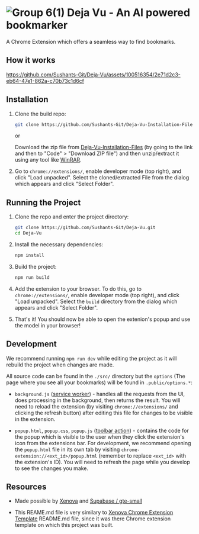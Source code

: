 # ![Group 6(1)](https://github.com/Sushants-Git/Deja-Vu/assets/100516354/e80b1a1c-1d70-4911-ac56-8c2e8ce0c013) Deja Vu - An AI powered bookmarker

A Chrome Extension which offers a seamless way to find bookmarks.

## How it works


https://github.com/Sushants-Git/Deja-Vu/assets/100516354/2e71d2c3-eb64-47e1-862a-c70b73c1d6cf


## Installation

1. Clone the build repo:
   ```bash
   git clone https://github.com/Sushants-Git/Deja-Vu-Installation-Files.git
   ```
   
   or
   
   Download the zip file from [Deja-Vu-Installation-Files](https://github.com/Sushants-Git/Deja-Vu-Installation-Files) (by going to the link and then to "Code" > "Download ZIP file") and then unzip/extract it using any tool like [WinRAR](https://www.win-rar.com/start.html?&L=0).

2. Go to `chrome://extensions/`, enable developer mode (top right), and click "Load unpacked". Select the cloned/extracted File from the dialog which appears and click "Select Folder".

## Running the Project

1. Clone the repo and enter the project directory:
   ```bash
   git clone https://github.com/Sushants-Git/Deja-Vu.git
   cd Deja-Vu
   ```
1. Install the necessary dependencies:

   ```bash
   npm install
   ```

1. Build the project:

   ```bash
   npm run build
   ```

1. Add the extension to your browser. To do this, go to `chrome://extensions/`, enable developer mode (top right), and click "Load unpacked". Select the `build` directory from the dialog which appears and click "Select Folder".

1. That's it! You should now be able to open the extenion's popup and use the model in your browser!

## Development

We recommend running `npm run dev` while editing the project as it will rebuild the project when changes are made.

All source code can be found in the `./src/` directory but the `options` (The page where you see all your bookmarks) will be found in `.public/options.*`:

- `background.js` ([service worker](https://developer.chrome.com/docs/extensions/mv3/service_workers/)) - handles all the requests from the UI, does processing in the background, then returns the result. You will need to reload the extension (by visiting `chrome://extensions/` and clicking the refresh button) after editing this file for changes to be visible in the extension.

- `popup.html`, `popup.css`, `popup.js` ([toolbar action](https://developer.chrome.com/docs/extensions/reference/action/)) - contains the code for the popup which is visible to the user when they click the extension's icon from the extensions bar. For development, we recommend opening the `popup.html` file in its own tab by visiting `chrome-extension://<ext_id>/popup.html` (remember to replace `<ext_id>` with the extension's ID). You will need to refresh the page while you develop to see the changes you make.


## Resources

- Made possible by [Xenova](https://github.com/xenova/transformers.js) and [Supabase / gte-small](https://huggingface.co/Supabase/gte-small)

- This REAME.md file is very similary to [Xenova Chrome Extension Template](https://github.com/xenova/transformers.js/blob/main/examples/extension/README.md) README.md file, since it was there Chrome extension template on which this project was built.


